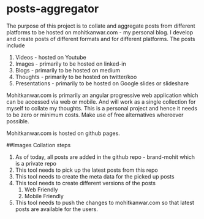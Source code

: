 # posts-aggregator
The purpose of this project is to collate and aggregate posts from different platforms to be hosted on mohitkanwar.com - my personal blog.
I develop and create posts of different formats and for different platforms.
The posts include
1) Videos - hosted on Youtube
2) Images - primarily to be hosted on linked-in
3) Blogs - primarily to be hosted on medium
4) Thoughts - primarily to be hosted on twitter/koo
5) Presentations - primarily to be hosted on Google slides or slideshare

Mohitkanwar.com is primarily an angular progressive web application which can be accessed via web or mobile. And will work as a single collection for myself to collate my thoughts.
This is a personal project and hence it needs to be zero or minimum costs.
Make use of free alternatives whereever possible.

Mohitkanwar.com is hosted on github pages.

##Images Collation steps
1) As of today, all posts are added in the github repo - brand-mohit which is a private repo
2) This tool needs to pick up the latest posts from this repo
3) This tool needs to create the meta data for the picked up posts
4) This tool needs to create different versions of the posts
   1) Web Friendly
   2) Mobile Friendly
5) This tool needs to push the changes to mohitkanwar.com so that latest posts are available for the users.
